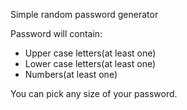 Simple random password generator

Password will contain:
- Upper case letters(at least one)
- Lower case letters(at least one)
- Numbers(at least one)

You can pick any size of your password.
